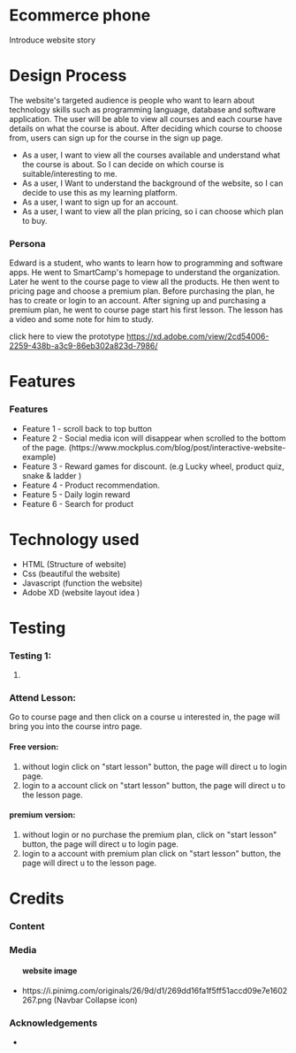 # Ecommerce phone
Introduce website story

# Design Process
The website's targeted audience is people who want to learn about technology skills such as programming language, database and software application.
The user will be able to view all courses and each course have details on what the course is about. After deciding which course to choose from, users can sign up for the course in the sign up page. 

<ul>
  <li>As a user, I want to view all the courses available and understand what the course is about. So I can decide on which course is suitable/interesting to me.</li>
  <li>As a user, I Want to understand the background of the website, so I can decide to use this as my learning platform.</li>
  <li>As a user, I want to sign up for an account.</li>
  <li>As a user, I want to view all the plan pricing, so i can choose which plan to buy.</li>
</ul>

<h3>Persona</h3>Edward is a student, who wants to learn how to programming and software apps. He went to SmartCamp's homepage to understand the organization. 
Later he went to the course page to view all the products. He then went to pricing page and choose a premium plan. Before purchasing the plan, he has to create or login to an account. After signing up and purchasing a premium plan, he went to course page start his first lesson. The lesson has a video and some note for him to study.

click here to view the prototype https://xd.adobe.com/view/2cd54006-2259-438b-a3c9-86eb302a823d-7986/

# Features
<h3>Features</h3>
<ul>
  <li>Feature 1 - scroll back to top button</li>
  <li>Feature 2 - Social media icon will disappear when scrolled to the bottom of the page. (https://www.mockplus.com/blog/post/interactive-website-example)</li>
  <li>Feature 3 - Reward games for discount. (e.g Lucky wheel, product quiz, snake & ladder )</li>
  <li>Feature 4 - Product recommendation.</li>
  <li>Feature 5 - Daily login reward</li>
  <li>Feature 6 - Search for product</li>
</ul>

# Technology used
<ul>
  <li>HTML (Structure of website)</li>
  <li>Css (beautiful the website)</li>
  <li>Javascript (function the website)</li>
  <li>Adobe XD (website layout idea )</li>
</ul>

# Testing

<h3>Testing 1:</h3>
<ol>
<li></li>
</ol>

<h3>Attend Lesson:</h3>
Go to course page and then click on a course u interested in, the page will bring you into the course intro page.
<h4>Free version:</h4>
<ol>
<li>without login click on "start lesson" button, the page will direct u to login page.</li>
<li>login to a account click on "start lesson" button, the page will direct u to the lesson page.</li>
</ol>
<h4>premium version:</h4>
<ol>
<li>without login or no purchase the premium plan, click on "start lesson" button, the page will direct u to login page.</li>
<li>login to a account with premium plan click on "start lesson" button, the page will direct u to the lesson page.</li>
</ol>


# Credits
<h3>Content</h3>
<h3>Media</h3>
<ul>
<h4>website image</h4>
<li>https://i.pinimg.com/originals/26/9d/d1/269dd16fa1f5ff51accd09e7e1602267.png (Navbar Collapse icon)</li>
</ul>

<h3>Acknowledgements</h3>
<ul>
  <li></li>
</ul>
